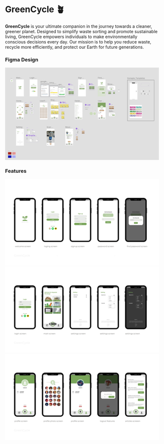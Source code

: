 # GreenCycle 🪴

**GreenCycle** is your ultimate companion in the journey towards a cleaner, greener planet. Designed to simplify waste sorting and promote sustainable living, GreenCycle empowers individuals to make environmentally conscious decisions every day. Our mission is to help you reduce waste, recycle more efficiently, and protect our Earth for future generations.

### Figma Design

![App Screenshot](/GreenCycle_res/figma.png)

### Features
![App Screenshot](/greenCycle_img/page01.jpg)
![App Screenshot](/greenCycle_img/page02.jpg)
![App Screenshot](/greenCycle_img/page03.jpg)
